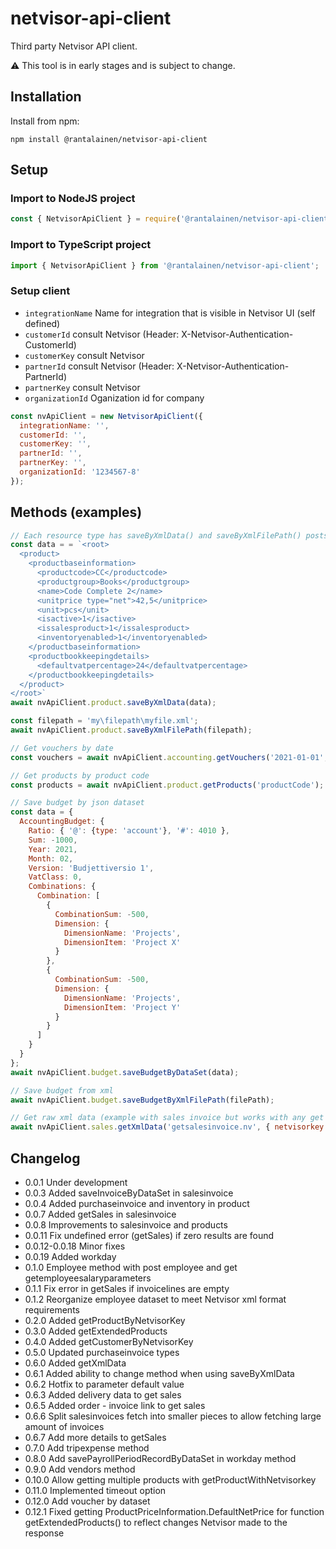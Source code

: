# netvisor-api-client

Third party Netvisor API client.

:warning: This tool is in early stages and is subject to change.

## Installation

Install from npm:

```
npm install @rantalainen/netvisor-api-client
```

## Setup

### Import to NodeJS project

```javascript
const { NetvisorApiClient } = require('@rantalainen/netvisor-api-client');
```

### Import to TypeScript project

```javascript
import { NetvisorApiClient } from '@rantalainen/netvisor-api-client';
```

### Setup client

- `integrationName` Name for integration that is visible in Netvisor UI (self defined)
- `customerId` consult Netvisor (Header: X-Netvisor-Authentication-CustomerId)
- `customerKey` consult Netvisor
- `partnerId` consult Netvisor (Header: X-Netvisor-Authentication-PartnerId)
- `partnerKey` consult Netvisor
- `organizationId` Oganization id for company

```javascript
const nvApiClient = new NetvisorApiClient({
  integrationName: '',
  customerId: '',
  customerKey: '',
  partnerId: '',
  partnerKey: '',
  organizationId: '1234567-8'
});
```

## Methods (examples)

```javascript
// Each resource type has saveByXmlData() and saveByXmlFilePath() posts (below examples with products):
const data = = `<root>
  <product>
    <productbaseinformation>
      <productcode>CC</productcode>
      <productgroup>Books</productgroup>
      <name>Code Complete 2</name>
      <unitprice type="net">42,5</unitprice>
      <unit>pcs</unit>
      <isactive>1</isactive>
      <issalesproduct>1</issalesproduct>
      <inventoryenabled>1</inventoryenabled>
    </productbaseinformation>
    <productbookkeepingdetails>
      <defaultvatpercentage>24</defaultvatpercentage>
    </productbookkeepingdetails>
  </product>
</root>`
await nvApiClient.product.saveByXmlData(data);

const filepath = 'my\filepath\myfile.xml';
await nvApiClient.product.saveByXmlFilePath(filepath);

// Get vouchers by date
const vouchers = await nvApiClient.accounting.getVouchers('2021-01-01', '2021-01-31');

// Get products by product code
const products = await nvApiClient.product.getProducts('productCode');

// Save budget by json dataset
const data = {
  AccountingBudget: {
    Ratio: { '@': {type: 'account'}, '#': 4010 },
    Sum: -1000,
    Year: 2021,
    Month: 02,
    Version: 'Budjettiversio 1',
    VatClass: 0,
    Combinations: {
      Combination: [
        {
          CombinationSum: -500,
          Dimension: {
            DimensionName: 'Projects',
            DimensionItem: 'Project X'
          }
        },
        {
          CombinationSum: -500,
          Dimension: {
            DimensionName: 'Projects',
            DimensionItem: 'Project Y'
          }
        }
      ]
    }
  }
};
await nvApiClient.budget.saveBudgetByDataSet(data);

// Save budget from xml
await nvApiClient.budget.saveBudgetByXmlFilePath(filePath);

// Get raw xml data (example with sales invoice but works with any get resource)
await nvApiClient.sales.getXmlData('getsalesinvoice.nv', { netvisorkey: '123', pdfimage: 'nopdf', showcommentlines: '1' })

```

## Changelog

- 0.0.1 Under development
- 0.0.3 Added saveInvoiceByDataSet in salesinvoice
- 0.0.4 Added purchaseinvoice and inventory in product
- 0.0.7 Added getSales in salesinvoice
- 0.0.8 Improvements to salesinvoice and products
- 0.0.11 Fix undefined error (getSales) if zero results are found
- 0.0.12-0.0.18 Minor fixes
- 0.0.19 Added workday
- 0.1.0 Employee method with post employee and get getemployeesalaryparameters
- 0.1.1 Fix error in getSales if invoicelines are empty
- 0.1.2 Reorganize employee dataset to meet Netvisor xml format requirements
- 0.2.0 Added getProductByNetvisorKey
- 0.3.0 Added getExtendedProducts
- 0.4.0 Added getCustomerByNetvisorKey
- 0.5.0 Updated purchaseinvoice types
- 0.6.0 Added getXmlData
- 0.6.1 Added ability to change method when using saveByXmlData
- 0.6.2 Hotfix to parameter default value
- 0.6.3 Added delivery data to get sales
- 0.6.5 Added order - invoice link to get sales
- 0.6.6 Split salesinvoices fetch into smaller pieces to allow fetching large amount of invoices
- 0.6.7 Add more details to getSales
- 0.7.0 Add tripexpense method
- 0.8.0 Add savePayrollPeriodRecordByDataSet in workday method
- 0.9.0 Add vendors method
- 0.10.0 Allow getting multiple products with getProductWithNetvisorkey
- 0.11.0 Implemented timeout option
- 0.12.0 Add voucher by dataset
- 0.12.1 Fixed getting ProductPriceInformation.DefaultNetPrice for function getExtendedProducts() to reflect changes Netvisor made to the response
